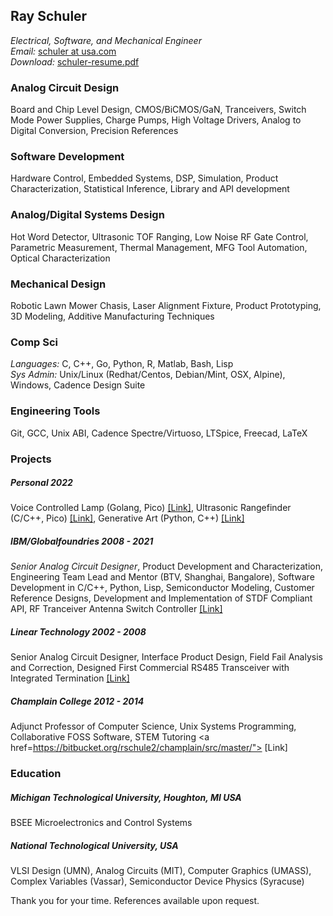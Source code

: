## Ray Schuler
_Electrical, Software, and Mechanical Engineer_<br>
_Email:_ <a href="mailto:schuler@usa.com">schuler at usa.com</a><br>
_Download:_ <a href="https://github.com/schuler-robotics/resume/blob/master/images/schuler-resume.pdf" target="_blank">schuler-resume.pdf</a><br>

### Analog Circuit Design
Board and Chip Level Design, CMOS/BiCMOS/GaN, Tranceivers, Switch Mode Power Supplies, Charge Pumps, High Voltage Drivers, Analog to Digital Conversion, Precision References

### Software Development
Hardware Control, Embedded Systems, DSP, Simulation, Product Characterization, Statistical Inference, Library and API development

### Analog/Digital Systems Design
Hot Word Detector, Ultrasonic TOF Ranging, Low Noise RF Gate Control, Parametric Measurement, Thermal Management, MFG Tool Automation, Optical Characterization

### Mechanical Design
Robotic Lawn Mower Chasis, Laser Alignment Fixture, Product Prototyping, 3D Modeling, Additive Manufacturing Techniques

### Comp Sci
_Languages:_ C, C++, Go, Python, R, Matlab, Bash, Lisp<br>
_Sys Admin:_ Unix/Linux (Redhat/Centos, Debian/Mint, OSX, Alpine), Windows, Cadence Design Suite<br>

### Engineering Tools
Git, GCC, Unix ABI, Cadence Spectre/Virtuoso, LTSpice, Freecad, LaTeX

### Projects

##### Personal 2022
Voice Controlled Lamp (Golang, Pico) <a href="https://github.com/schuler-robotics/detectword_pico"> [Link]</a>, Ultrasonic Rangefinder (C/C++, Pico) <a href="https://github.com/schuler-robotics/ultrasonic-rangefinder"> [Link]</a>, Generative Art (Python, C++) <a href="https://bitbucket.org/rschule2/design/src/c44039840733abbd1a6b9e8285fb5a20806f0543/Style%20Transfer%20Images/knoll-2017-01La2-3400-gmp.jpg?at=master&fileviewer=file-view-default"> [Link]</a>

##### IBM/Globalfoundries 2008 - 2021
_Senior Analog Circuit Designer_, Product Development and Characterization, Engineering Team Lead and Mentor (BTV, Shanghai, Bangalore), Software Development in C/C++, Python, Lisp, Semiconductor Modeling, Customer Reference Designs, Development and Implementation of STDF Compliant API, RF Tranceiver Antenna Switch Controller <a href="https://bitbucket.org/rschule2/design/raw/c44039840733abbd1a6b9e8285fb5a20806f0543/scp-application-note-20160915a-public.pdf"> [Link]</a>

##### Linear Technology 2002 - 2008
Senior Analog Circuit Designer, Interface Product Design, Field Fail Analysis and Correction, Designed First Commercial RS485 Transceiver with Integrated Termination <a href="http://www.analog.com/media/en/technical-documentation/lt-journal-article/LTMag-V16N02-07-LTC2859-Schuler.pdf"> [Link]</a>

##### Champlain College 2012 - 2014
Adjunct Professor of Computer Science, Unix Systems Programming, Collaborative FOSS Software,  STEM Tutoring <a href=https://bitbucket.org/rschule2/champlain/src/master/"> [Link]</a>

### Education
##### Michigan Technological University, Houghton, MI USA
BSEE Microelectronics and Control Systems
##### National Technological University, USA
VLSI Design (UMN), Analog Circuits (MIT), Computer Graphics (UMASS), Complex Variables (Vassar), Semiconductor Device Physics (Syracuse)

<p>
Thank you for your time. References available upon request.


